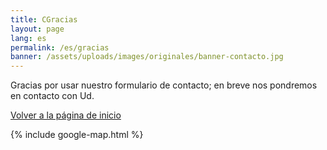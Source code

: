 ```yaml
---
title: CGracias
layout: page
lang: es
permalink: /es/gracias
banner: /assets/uploads/images/originales/banner-contacto.jpg
---
```



Gracias por usar nuestro formulario de contacto; en breve nos pondremos en contacto con Ud.

<a href="/es">Volver a la página de inicio</a>


{% include google-map.html %}

